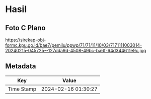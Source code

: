 # Hasil

## Foto C Plano

https://sirekap-obj-formc.kpu.go.id/bae7/pemilu/ppwp/71/71/11/10/03/7171111003014-20240215-045725--127dda9d-4508-49bc-ba6f-64d344611e9c.jpg


## Metadata

| Key        | Value               |
| ---------- | ------------------- |
| Time Stamp | 2024-02-16 01:30:27 |



